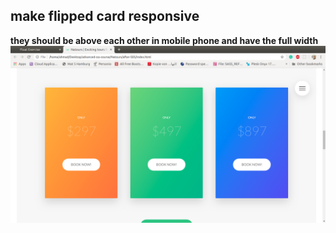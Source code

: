 ## make flipped card responsive 

**they should be above each other in mobile phone and have the full width**
![like this photo](./imgs/template.png)